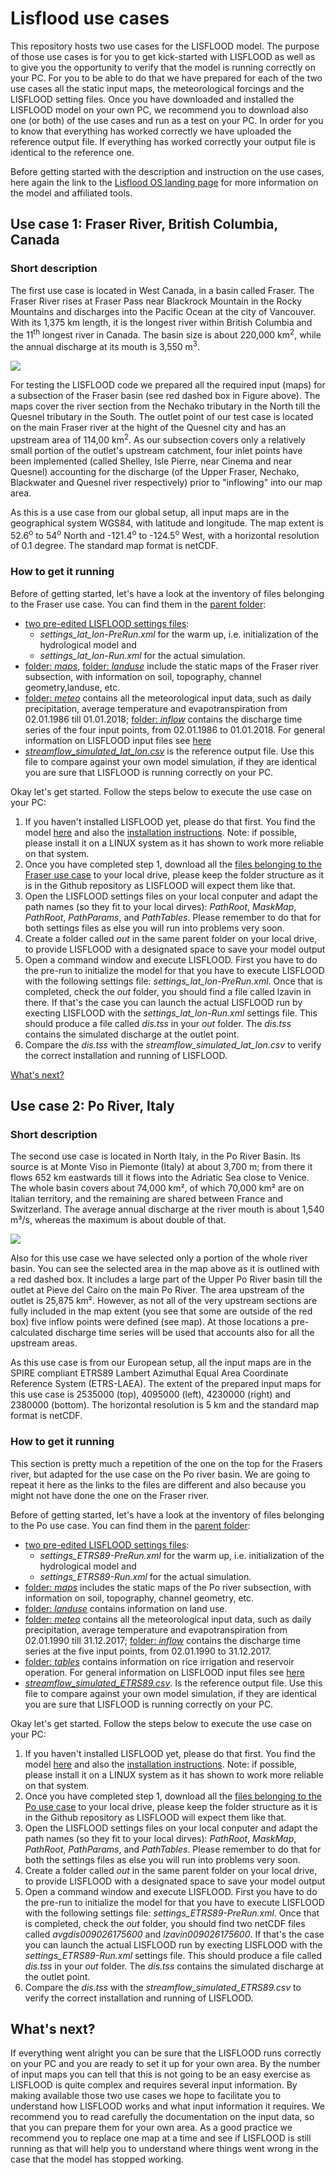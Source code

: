 # Lisflood use cases

This repository hosts two use cases for the LISFLOOD model. The purpose of those use cases is for you to get kick-started with LISFLOOD as well as to give you the opportunity to verify that the model is running correctly on your PC. For you to be able to do that we have prepared for each of the two use cases all the static input maps, the meteorological forcings and the LISFLOOD setting files. Once you have downloaded and installed the LISFLOOD model on your own PC, we recommend you to download also one (or both) of the use cases and run as a test on your PC. In order for you to know that everything has worked correctly we have uploaded the reference output file. If everything has worked correctly your output file is identical to the reference one.

Before getting started with the description and instruction on the use cases, here again the link to the [Lisflood OS landing page](https://ec-jrc.github.io/lisflood/) for more information on the model and affiliated tools.


## Use case 1: Fraser River, British Columbia, Canada  <a id="usecase1"></a>

### Short description 
The first use case is located in West Canada, in a basin called Fraser. The Fraser River rises at Fraser Pass near Blackrock Mountain in the Rocky Mountains and discharges into the Pacific Ocean at the city of Vancouver. With its 1,375 km length, it is the longest river within British Columbia and the 11<sup>th</sup> longest river in Canada. The basin size is about 220,000 km<sup>2</sup>, while the annual discharge at its mouth is 3,550 m<sup>3</sup>.

![](doc/FraserRiver.png)

For testing the LISFLOOD code we prepared all the required input (maps) for a subsection of the Fraser basin (see red dashed box in Figure above). The maps cover the river section from the Nechako tributary in the North till the Quesnel tributary in the South. The outlet point of our test case is located on the main Fraser river at the hight of the Quesnel city and has an upstream area of 114,00 km<sup>2</sup>. As our subsection covers only a relatively small portion of the outlet's upstream catchment, four inlet points have been implemented (called Shelley, Isle Pierre, near Cinema and near Quesnel) accounting for the discharge (of the Upper Fraser, Nechako, Blackwater and Quesnel river respectively) prior to "inflowing" into our map area.   

As this is a use case from our global setup, all input maps are in the geographical system WGS84, with latitude and longitude. The map extent is 52.6<sup>o</sup> to 54<sup>o</sup> North and -121.4<sup>o</sup> to -124.5<sup>o</sup> West, with a horizontal resolution of 0.1 degree. The standard map format is netCDF.


### How to get it running

Before of getting started, let's have a look at the inventory of files belonging to the Fraser use case. You can find them in the [parent folder](https://github.com/ec-jrc/lisflood-usecases/tree/master/LF_lat_lon_UseCase):
- [two pre-edited LISFLOOD settings files](https://github.com/ec-jrc/lisflood-usecases/tree/master/LF_lat_lon_UseCase):
  - *settings_lat_lon-PreRun.xml* for the warm up, i.e. initialization of the hydrological model and 
  - *settings_lat_lon-Run.xml* for the actual simulation.
- [folder: *maps*](https://github.com/ec-jrc/lisflood-usecases/tree/master/LF_lat_lon_UseCase/maps), [folder: *landuse*](https://github.com/ec-jrc/lisflood-usecases/tree/master/LF_lat_lon_UseCase/landuse) include the static maps of the Fraser river subsection, with information on soil, topography, channel geometry,landuse, etc. 
- [folder: *meteo*](https://github.com/ec-jrc/lisflood-usecases/tree/master/LF_lat_lon_UseCase/meteo) contains all the meteorological input data, such as daily precipitation, average temperature and evapotranspiration from 02.01.1986 till 01.01.2018; [folder: *inflow*](https://github.com/ec-jrc/lisflood-usecases/tree/master/LF_lat_lon_UseCase/inflow) contains the discharge time series of the four input points, from 02.01.1986 to 01.01.2018.
For general information on LISFLOOD input files see [here](https://ec-jrc.github.io/lisflood-code/4_annex_input-files/)
- [*streamflow_simulated_lat_lon.csv*](https://github.com/ec-jrc/lisflood-usecases/blob/master/LF_lat_lon_UseCase/streamflow_simulated_lat_lon.csv) is the reference output file. Use this file to compare against your own model simulation, if they are identical you are sure that LISFLOOD is running correctly on your PC.

Okay let's get started. Follow the steps below to execute the use case on your PC: 
1. If you haven't installed LISFLOOD yet, please do that first. You find the model [here](https://github.com/ec-jrc/lisflood-code) and also the [installation instructions](https://ec-jrc.github.io/lisflood-code/3_step2_installation/). Note: if possible, please install it on a LINUX system as it has shown to work more reliable on that system. 
2. Once you have completed step 1, download all the [files belonging to the Fraser use case](https://github.com/ec-jrc/lisflood-usecases/tree/master/LF_lat_lon_UseCase) to your local drive, please keep the folder structure as it is in the Github repository as LISFLOOD will expect them like that. 
3. Open the LISFLOOD settings files on your local conputer and adapt the path names (so they fit to your local dirves): *PathRoot*, *MaskMap*, *PathRoot*, *PathParams*, and *PathTables*. Please remember to do that for both settings files as else you will run into problems very soon.
4. Create a folder called *out* in the same parent folder on your local drive, to provide LISFLOOD with a designated space to save your model output
5. Open a command window and execute LISFLOOD. First you have to do the pre-run to initialize the model for that you have to execute LISFLOOD with the following settings file: *settings_lat_lon-PreRun.xml*. Once that is completed, check the *out* folder, you should find a file called lzavin in there. If that's the case you can launch the actual LISFLOOD run by execting LISFLOOD with the *settings_lat_lon-Run.xml* settings file. This should produce a file called *dis.tss* in your *out* folder. The *dis.tss* contains the simulated discharge at the outlet point.
6. Compare the *dis.tss* with the *streamflow_simulated_lat_lon.csv* to verify the correct installation and running of LISFLOOD.

[What's next?](#next)


## Use case 2: Po River, Italy <a id="usecase2"></a>

### Short description 
The second use case is located in North Italy, in the Po River Basin. Its source is at Monte Viso in Piemonte (Italy) at about 3,700 m; from there it flows 652 km eastwards till it flows into the Adriatic Sea close to Venice. The whole basin covers about 74,000 km², of which 70,000 km² are on Italian territory, and the remaining are shared between France and Switzerland. The average annual discharge at the river mouth is about 1,540 m³/s, whereas the maximum is about double of that.

![](doc/PoRiver.png)

Also for this use case we have selected only a portion of the whole river basin. You can see the selected area in the map above as it is outlined with a red dashed box. It includes a large part of the Upper Po River basin till the outlet at Pieve del Cairo on the main Po River. The area upstream of the outlet is 25,875 km². However, as not all of the very upstream sections are fully included in the map extent (you see that some are outside of the red box) five inflow points were defined (see map). At those locations a pre-calculated discharge time series will be used that accounts also for all the upstream areas.

As this use case is from our European setup, all the input maps are in the SPIRE compliant ETRS89 Lambert Azimuthal Equal Area Coordinate Reference System (ETRS-LAEA). The extent of the prepared input maps for this use case is 2535000 (top), 4095000 (left), 4230000 (right) and 2380000 (bottom). The horizontal resolution is 5 km and the standard map format is netCDF.


### How to get it running

This section is pretty much a repetition of the one on the top for the Frasers river, but adapted for the use case on the Po river basin. We are going to repeat it here as the links to the files are different and also because you might not have done the one on the Fraser river.

Before of getting started, let's have a look at the inventory of files belonging to the Po use case. You can find them in the [parent folder](https://github.com/ec-jrc/lisflood-usecases/tree/master/LF_ETRS89_UseCase):
- [two pre-edited LISFLOOD settings files](https://github.com/ec-jrc/lisflood-usecases/tree/master/LF_ETRS89_UseCase):
  - *settings_ETRS89-PreRun.xml* for the warm up, i.e. initialization of the hydrological model and 
  - *settings_ETRS89-Run.xml* for the actual simulation.
- [folder: *maps*](https://github.com/ec-jrc/lisflood-usecases/tree/master/LF_ETRS89_UseCase/maps) includes the static maps of the Po river subsection, with information on soil, topography, channel geometry, etc. 
- [folder: *landuse*](https://github.com/ec-jrc/lisflood-usecases/tree/master/LF_ETRS89_UseCase/landuse) contains information on land use.
- [folder: *meteo*](https://github.com/ec-jrc/lisflood-usecases/tree/master/LF_ETRS89_UseCase/meteo) contains all the meteorological input data, such as daily precipitation, average temperature and evapotranspiration from 02.01.1990 till 31.12.2017; [folder: *inflow*](https://github.com/ec-jrc/lisflood-usecases/tree/master/LF_ETRS89_UseCase/inflow) contains the discharge time series at the five input points, from 02.01.1990 to 31.12.2017.
- [folder: *tables*](https://github.com/ec-jrc/lisflood-usecases/tree/master/LF_ETRS89_UseCase/tables) contains information on rice irrigation and reservoir operation.
For general information on LISFLOOD input files see [here](https://ec-jrc.github.io/lisflood-code/4_annex_input-files/)
- [*streamflow_simulated_ETRS89.csv*](https://github.com/ec-jrc/lisflood-usecases/blob/master/LF_ETRS89_UseCase/streamflow_simulated_ETRS89.csv). Is the reference output file. Use this file to compare against your own model simulation, if they are identical you are sure that LISFLOOD is running correctly on your PC.

Okay let's get started. Follow the steps below to execute the use case on your PC: 
1. If you haven't installed LISFLOOD yet, please do that first. You find the model [here](https://github.com/ec-jrc/lisflood-code) and also the [installation instructions](https://ec-jrc.github.io/lisflood-code/3_step2_installation/). Note: if possible, please install it on a LINUX system as it has shown to work more reliable on that system. 
2. Once you have completed step 1, download all the [files belonging to the Po use case](https://github.com/ec-jrc/lisflood-usecases/tree/master/LF_ETRS89_UseCase) to your local drive, please keep the folder structure as it is in the Github repository as LISFLOOD will expect them like that. 
3. Open the LISFLOOD settings files on your local conputer and adapt the path names (so they fit to your local dirves): *PathRoot*, *MaskMap*, *PathRoot*, *PathParams*, and *PathTables*. Please remember to do that for both the settings files as else you will run into problems very soon.
4. Create a folder called *out* in the same parent folder on your local drive, to provide LISFLOOD with a designated space to save your model output
5. Open a command window and execute LISFLOOD. First you have to do the pre-run to initialize the model for that you have to execute LISFLOOD with the following settings file: *settings_ETRS89-PreRun.xml*. Once that is completed, check the *out* folder, you should find two netCDF files called *avgdis009026175600* and *lzavin009026175600*. If that's the case you can launch the actual LISFLOOD run by execting LISFLOOD with the *settings_ETRS89-Run.xml* settings file. This should produce a file called *dis.tss* in your *out* folder. The *dis.tss* contains the simulated discharge at the outlet point.
6. Compare the *dis.tss* with the *streamflow_simulated_ETRS89.csv* to verify the correct installation and running of LISFLOOD.


## What's next? <a id="next"></a>

If everything went alright you can be sure that the LISFLOOD runs correctly on your PC and you are ready to set it up for your own area. By the number of input maps you can tell that this is not going to be an easy exercise as LISFLOOD is quite complex and requires several input information. By making available those two use cases we hope to facilitate you to understand how LISFLOOD works and what input information it requires. We recommend you to read carefully the documentation on the input data, so that you can prepare them for your own area. As a good practice we recommend you to replace one map at a time and see if LISFLOOD is still running as that will help you to understand where things went wrong in the case that the model has stopped working.
